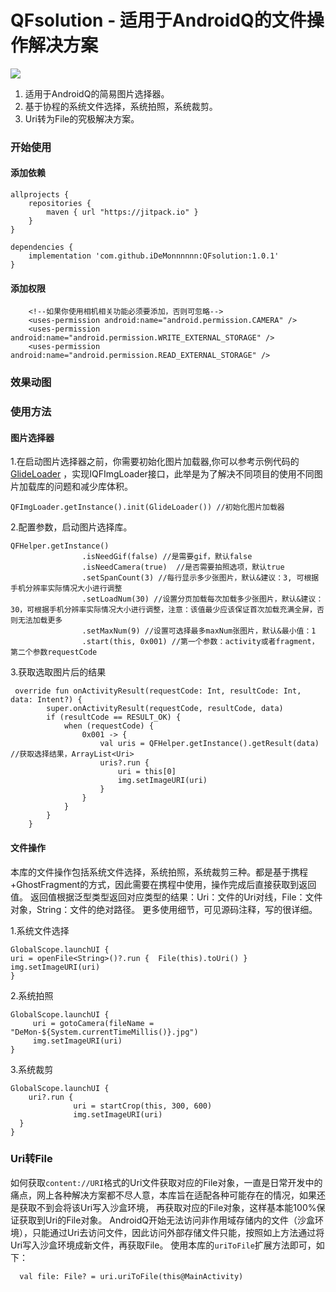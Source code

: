 # QFsolution - 适用于AndroidQ的文件操作解决方案

[![](https://jitpack.io/v/iDeMonnnnnn/QFsolution.svg)](https://jitpack.io/#iDeMonnnnnn/QFsolution)

1. 适用于AndroidQ的简易图片选择器。
2. 基于协程的系统文件选择，系统拍照，系统裁剪。
3. Uri转为File的究极解决方案。

### 开始使用
#### 添加依赖
```
allprojects {
    repositories {
        maven { url "https://jitpack.io" }
    }
}
```
```
dependencies {
	implementation 'com.github.iDeMonnnnnn:QFsolution:1.0.1'
}
```
#### 添加权限
```
    <!--如果你使用相机相关功能必须要添加，否则可忽略-->
    <uses-permission android:name="android.permission.CAMERA" />
    <uses-permission android:name="android.permission.WRITE_EXTERNAL_STORAGE" />
    <uses-permission android:name="android.permission.READ_EXTERNAL_STORAGE" />
```

### 效果动图

### 使用方法

#### 图片选择器

1.在启动图片选择器之前，你需要初始化图片加载器,你可以参考示例代码的[GlideLoader](https://github.com/iDeMonnnnnn/QFsolution/blob/master/app/src/main/java/com/demon/qf_app/GlideLoader.kt)
，实现IQFImgLoader接口，此举是为了解决不同项目的使用不同图片加载库的问题和减少库体积。

```
QFImgLoader.getInstance().init(GlideLoader()) //初始化图片加载器
```

2.配置参数，启动图片选择库。
```
QFHelper.getInstance()
                .isNeedGif(false) //是需要gif，默认false
                .isNeedCamera(true)  //是否需要拍照选项，默认true
                .setSpanCount(3) //每行显示多少张图片，默认&建议：3, 可根据手机分辨率实际情况大小进行调整
                .setLoadNum(30) //设置分页加载每次加载多少张图片，默认&建议：30，可根据手机分辨率实际情况大小进行调整，注意：该值最少应该保证首次加载充满全屏，否则无法加载更多
                .setMaxNum(9) //设置可选择最多maxNum张图片，默认&最小值：1
                .start(this, 0x001) //第一个参数：activity或者fragment，第二个参数requestCode
```

3.获取选取图片后的结果

```
 override fun onActivityResult(requestCode: Int, resultCode: Int, data: Intent?) {
        super.onActivityResult(requestCode, resultCode, data)
        if (resultCode == RESULT_OK) {
            when (requestCode) {
                0x001 -> {
                    val uris = QFHelper.getInstance().getResult(data) //获取选择结果，ArrayList<Uri>
                    uris?.run {
                        uri = this[0]
                        img.setImageURI(uri)
                    }
                }
            }
        }
    }
```

#### 文件操作
本库的文件操作包括系统文件选择，系统拍照，系统裁剪三种。都是基于携程+GhostFragment的方式，因此需要在携程中使用，操作完成后直接获取到返回值。
返回值根据泛型类型返回对应类型的结果：Uri：文件的Uri对线，File：文件对象，String：文件的绝对路径。
更多使用细节，可见源码注释，写的很详细。

1.系统文件选择
```
GlobalScope.launchUI {
uri = openFile<String>()?.run {  File(this).toUri() }
img.setImageURI(uri)
}
```

2.系统拍照
```
GlobalScope.launchUI {
     uri = gotoCamera(fileName = "DeMon-${System.currentTimeMillis()}.jpg")
     img.setImageURI(uri)
}
```

3.系统裁剪

```
GlobalScope.launchUI {
    uri?.run {
              uri = startCrop(this, 300, 600)
              img.setImageURI(uri)
  }
}
```

### Uri转File
如何获取```content://URI```格式的Uri文件获取对应的File对象，一直是日常开发中的痛点，网上各种解决方案都不尽人意，本库旨在适配各种可能存在的情况，如果还是获取不到会将该Uri写入沙盒环境，
再获取对应的File对象，这样基本能100%保证获取到Uri的File对象。
AndroidQ开始无法访问非作用域存储内的文件（沙盒环境），只能通过Uri去访问文件，因此访问外部存储文件只能，按照如上方法通过将Uri写入沙盒环境成新文件，再获取File。
使用本库的```uriToFile```扩展方法即可，如下：
```
  val file: File? = uri.uriToFile(this@MainActivity)
```



